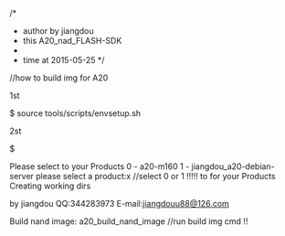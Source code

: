 /*
* author by jiangdou 
* this A20_nad_FLASH-SDK 
* 
* time at 2015-05-25
*/


//how to build img for A20

1st 

 $ source tools/scripts/envsetup.sh

2st

 $ 

Please select to your Products 
   0 - a20-m160
   1 - jiangdou_a20-debian-server
please select a product:x    //select 0 or 1 !!!!! to for your Products
Creating working dirs

by jiangdou QQ:344283973  E-mail:jiangdouu88@126.com

Build nand image:
     a20_build_nand_image   //run  build img cmd !!


